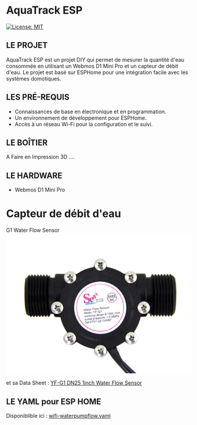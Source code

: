# AquaTrack ESP

[![License: MIT](https://img.shields.io/badge/License-MIT-yellow.svg)](https://opensource.org/licenses/MIT)

## LE PROJET

AquaTrack ESP est un projet DIY qui permet de mesurer la quantité d'eau consommée en utilisant un Webmos D1 Mini Pro et un capteur de débit d'eau. Le projet est basé sur ESPHome pour une intégration facile avec les systèmes domotiques.


## LES PRÉ-REQUIS

- Connaissances de base en électronique et en programmation.
- Un environnement de développement pour ESPHome.
- Accès à un réseau Wi-Fi pour la configuration et le suivi.

## LE BOÎTIER

A Faire en Impression 3D ....

## LE HARDWARE

- Webmos D1 Mini Pro
# Capteur de débit d'eau
G1 Water Flow Sensor
![SEA WaterFlow Sensor image](G1inch_Water_Flow_sensor.jpeg)

et sa Data Sheet : [YF-G1 DN25 1inch Water Flow Sensor](YF-G1%20DN25%201inch%20Water%20Flow%20Sensor.pdf)
 

## LE YAML pour ESP HOME

Disponiblible ici : [wifi-waterpumpflow.yaml](wifi-waterpumpflow.yaml)  
